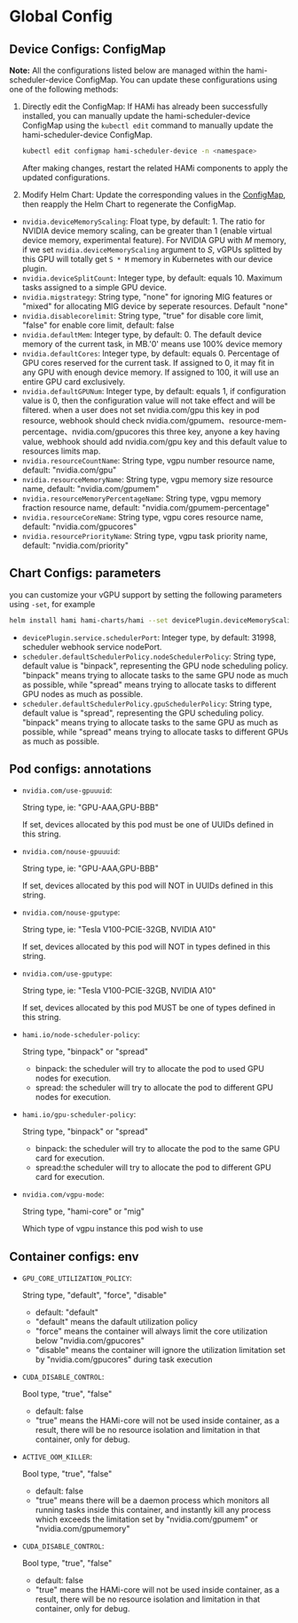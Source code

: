 # Global Config

## Device Configs: ConfigMap

**Note:**
All the configurations listed below are managed within the hami-scheduler-device ConfigMap.
You can update these configurations using one of the following methods:

1. Directly edit the ConfigMap: If HAMi has already been successfully installed, you can manually update the hami-scheduler-device ConfigMap using the `kubectl edit` command to manually update the hami-scheduler-device ConfigMap.

    ```bash
    kubectl edit configmap hami-scheduler-device -n <namespace>
    ```

    After making changes, restart the related HAMi components to apply the updated configurations.

2. Modify Helm Chart: Update the corresponding values in the [ConfigMap](../charts/hami/templates/scheduler/device-configmap.yaml), then reapply the Helm Chart to regenerate the ConfigMap.

* `nvidia.deviceMemoryScaling`: 
  Float type, by default: 1. The ratio for NVIDIA device memory scaling, can be greater than 1 (enable virtual device memory, experimental feature). For NVIDIA GPU with *M* memory, if we set `nvidia.deviceMemoryScaling` argument to *S*, vGPUs splitted by this GPU will totally get `S * M` memory in Kubernetes with our device plugin.
* `nvidia.deviceSplitCount`: 
  Integer type, by default: equals 10. Maximum tasks assigned to a simple GPU device.
* `nvidia.migstrategy`: 
  String type, "none" for ignoring MIG features or "mixed" for allocating MIG device by seperate resources. Default "none"
* `nvidia.disablecorelimit`: 
  String type, "true" for disable core limit, "false" for enable core limit, default: false
* `nvidia.defaultMem`: 
  Integer type, by default: 0. The default device memory of the current task, in MB.'0' means use 100% device memory
* `nvidia.defaultCores`: 
  Integer type, by default: equals 0. Percentage of GPU cores reserved for the current task. If assigned to 0, it may fit in any GPU with enough device memory. If assigned to 100, it will use an entire GPU card exclusively.
* `nvidia.defaultGPUNum`: 
  Integer type, by default: equals 1, if configuration value is 0, then the configuration value will not take effect and will be filtered. when a user does not set nvidia.com/gpu this key in pod resource, webhook should check nvidia.com/gpumem、resource-mem-percentage、nvidia.com/gpucores this three key, anyone a key having value, webhook should add nvidia.com/gpu key and this default value to resources limits map.
* `nvidia.resourceCountName`: 
  String type, vgpu number resource name, default: "nvidia.com/gpu"
* `nvidia.resourceMemoryName`: 
  String type, vgpu memory size resource name, default: "nvidia.com/gpumem"
* `nvidia.resourceMemoryPercentageName`: 
  String type, vgpu memory fraction resource name, default: "nvidia.com/gpumem-percentage" 
* `nvidia.resourceCoreName`: 
  String type, vgpu cores resource name, default: "nvidia.com/gpucores"
* `nvidia.resourcePriorityName`: 
  String type, vgpu task priority name, default: "nvidia.com/priority"

## Chart Configs: parameters

you can customize your vGPU support by setting the following parameters using `-set`, for example

```bash
helm install hami hami-charts/hami --set devicePlugin.deviceMemoryScaling=5 ...
```

* `devicePlugin.service.schedulerPort`:
  Integer type, by default: 31998, scheduler webhook service nodePort.
* `scheduler.defaultSchedulerPolicy.nodeSchedulerPolicy`: String type, default value is "binpack", representing the GPU node scheduling policy. "binpack" means trying to allocate tasks to the same GPU node as much as possible, while "spread" means trying to allocate tasks to different GPU nodes as much as possible.
* `scheduler.defaultSchedulerPolicy.gpuSchedulerPolicy`: String type, default value is "spread", representing the GPU scheduling policy. "binpack" means trying to allocate tasks to the same GPU as much as possible, while "spread" means trying to allocate tasks to different GPUs as much as possible.

## Pod configs: annotations

* `nvidia.com/use-gpuuuid`:

  String type, ie: "GPU-AAA,GPU-BBB"

  If set, devices allocated by this pod must be one of UUIDs defined in this string.

* `nvidia.com/nouse-gpuuuid`:

  String type, ie: "GPU-AAA,GPU-BBB"

  If set, devices allocated by this pod will NOT in UUIDs defined in this string.

* `nvidia.com/nouse-gputype`:

  String type, ie: "Tesla V100-PCIE-32GB, NVIDIA A10"

  If set, devices allocated by this pod will NOT in types defined in this string.

* `nvidia.com/use-gputype`:

  String type, ie: "Tesla V100-PCIE-32GB, NVIDIA A10"

  If set, devices allocated by this pod MUST be one of types defined in this string.

* `hami.io/node-scheduler-policy`:

  String type, "binpack" or "spread"

  - binpack: the scheduler will try to allocate the pod to used GPU nodes for execution. 
  - spread: the scheduler will try to allocate the pod to different GPU nodes for execution.

* `hami.io/gpu-scheduler-policy`:

  String type, "binpack" or "spread"

  - binpack: the scheduler will try to allocate the pod to the same GPU card for execution.
  - spread:the scheduler will try to allocate the pod to different GPU card for execution. 

* `nvidia.com/vgpu-mode`:

  String type, "hami-core" or "mig"

  Which type of vgpu instance this pod wish to use

## Container configs: env

* `GPU_CORE_UTILIZATION_POLICY`:

  String type, "default", "force", "disable"

  - default: "default"
  - "default" means the dafault utilization policy
  - "force" means the container will always limit the core utilization below "nvidia.com/gpucores"
  - "disable" means the container will ignore the utilization limitation set by "nvidia.com/gpucores" during task execution

* `CUDA_DISABLE_CONTROL`:

  Bool type, "true", "false"

  - default: false
  - "true" means the HAMi-core will not be used inside container, as a result, there will be no resource isolation and limitation in that container, only for debug. 

* `ACTIVE_OOM_KILLER`:
  
  Bool type, "true", "false"

  - default: false
  - "true" means there will be a daemon process which monitors all running tasks inside this container, and instantly kill any process which exceeds the limitation set by "nvidia.com/gpumem" or "nvidia.com/gpumemory"

* `CUDA_DISABLE_CONTROL`:

  Bool type, "true", "false"
  
  - default: false
  - "true" means the HAMi-core will not be used inside container, as a result, there will be no resource isolation and limitation in that container, only for debug.
